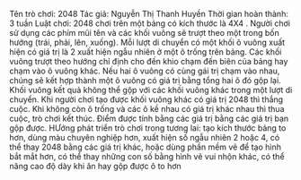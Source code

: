 Tên trò chơi: 2048
Tác giả: Nguyễn Thị Thanh Huyền
Thời gian hoàn thành: 3 tuần 
Luật chơi:  2048 chơi trên một bảng có kích thước là 4X4 . Người chơi sử dụng các phím mũi tên và các khối vuông sẽ trượt theo một trong bốn hướng (trái, phải, lên, xuống). Mỗi lượt di chuyển có một khối ô vuông xuất hiện có giá trị là 2 xuất hiện ngẫu nhiên ở một ô trống trên bảng. Các khối vuông trượt theo hướng chỉ định cho đến khio chạm đến biên của bảng hay chạm vào ô vuông khác. Nếu hai ô vuông có cùng gái trị chạm vào nhau, chúng sẽ kết hợp thành một ô vuông có giá trị bằng tổng hai ô đó gộp lại. Khối vuông kết quả không thể gộp với các khối vuông khác trong một lượt di chuyển. Khi người chơi tạo được khối vuông khác có giá trị  2048 thì thắng cuộc. Khi không còn ô trống và các ô kề nhau có giá trị khác nhau thì thua cuộc, trò chơi kết thúc. Điểm được tính bằng các giá trị bằng các giá trị bạn gộp được.
HƯớng phát triển trò chơi trong tương lai: tạo kích thước bảng to hơn, dùng màu chuyên nghiệp hơn,  xuất hiện số ngẫu nhiên 2 hoặc 4, có thể thay 2048 bằng các giá trị khác, hoặc dùng phần mềm vẽ để tạo hình bắt mắt hơn, có thể thay những con số bằng hình vẽ vui nhộn khác, có thể nâng cao độ dày khi ăn hay gộp được ô to hơn
